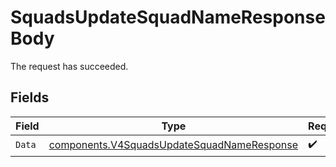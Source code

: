 # SquadsUpdateSquadNameResponseBody

The request has succeeded.


## Fields

| Field                                                                                                    | Type                                                                                                     | Required                                                                                                 | Description                                                                                              |
| -------------------------------------------------------------------------------------------------------- | -------------------------------------------------------------------------------------------------------- | -------------------------------------------------------------------------------------------------------- | -------------------------------------------------------------------------------------------------------- |
| `Data`                                                                                                   | [components.V4SquadsUpdateSquadNameResponse](../../models/components/v4squadsupdatesquadnameresponse.md) | :heavy_check_mark:                                                                                       | N/A                                                                                                      |